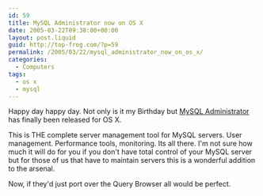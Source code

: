 ```yaml
---
id: 59
title: MySQL Administrator now on OS X
date: 2005-03-22T09:38:00+00:00
layout: post.liquid
guid: http://top-frog.com/?p=59
permalink: /2005/03/22/mysql_administrator_now_on_os_x/
categories:
  - Computers
tags:
  - os x
  - mysql
---
```

Happy day happy day. Not only is it my Birthday but [MySQL Administrator](http://www.mysql.com/products/administrator/) has finally been released for OS X.

This is THE complete server management tool for MySQL servers. User management. Performance tools, monitoring. Its all there. I'm not sure how much it will do for you if you don't have total control of your MySQL server but for those of us that have to maintain servers this is a wonderful addition to the arsenal.

Now, if they'd just port over the Query Browser all would be perfect.
